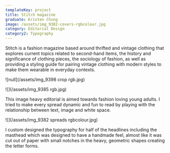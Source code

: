 ```yaml
---
templateKey: project
title: Stitch magazine
graduate: Kristen Chung
image: /assets/img_9382-covers-rgbcolour.jpg
category: Editorial Design
category2: Typography
---
```

Stitch is a fashion magazine based around thrifted and vintage clothing that explores current topics related to second-hand items, the history and significance of clothing pieces, the sociology of fashion, as well as providing a styling guide for pairing vintage clothing with modern styles to make them wearable in everyday contexts.

![null](/assets/img_9398 crop rgb.jpg)

![](/assets/img_9385 rgb.jpg)

This image heavy editorial is aimed towards fashion loving young adults. I tried to make every spread dynamic and fun to read by playing with the relationship between text, image and white space.

![](/assets/img_9382 spreads rgbcolour.jpg)

I custom designed the typography for half of the headlines including the masthead which was designed to have a handmade feel, almost like it was cut out of paper with small notches in the heavy, geometric shapes creating the letter forms.

